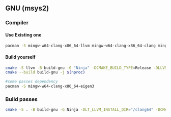 ## GNU (msys2)

### Compiler

#### Use Existing one
```bash
pacman -S mingw-w64-clang-x86_64-llvm mingw-w64-clang-x86_64-clang mingw-w64-clang-x86_64-ninja mingw-w64-clang-x86_64-cmake mingw-w64-clang-x86_64-eigen3
```

#### Build yourself
```bash
cmake -S llvm -B build-gnu -G "Ninja" -DCMAKE_BUILD_TYPE=Release -DLLVM_INSTALL_UTILS=ON -DLLVM_ENABLE_PROJECTS="llvm;clang;lld" -DLLVM_STATIC_LINK_CXX_STDLIB=ON -DLLVM_ENABLE_ZLIB=OFF -DLLVM_ENABLE_LIBXML2=OFF
cmake --build build-gnu -j $(nproc)

#some passes dependency
pacman -S mingw-w64-clang-x86_64-eigen3
```

### Build passes

```bash
cmake -S . -B build-gnu -G Ninja -DLT_LLVM_INSTALL_DIR="/clang64" -DCMAKE_BUILD_TYPE=release
```
